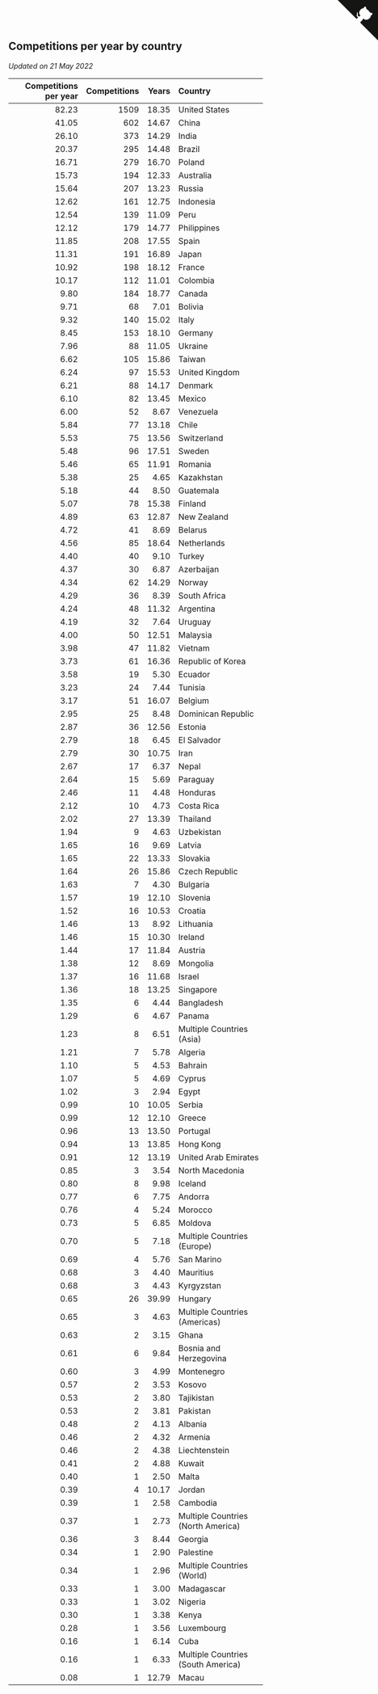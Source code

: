 ## Competitions per year by country

*Updated on 21 May 2022*

| Competitions per year | Competitions | Years | Country |
| ---: | ---: | ---: | :--- |
| 82.23 | 1509 | 18.35 | United States |
| 41.05 | 602 | 14.67 | China |
| 26.10 | 373 | 14.29 | India |
| 20.37 | 295 | 14.48 | Brazil |
| 16.71 | 279 | 16.70 | Poland |
| 15.73 | 194 | 12.33 | Australia |
| 15.64 | 207 | 13.23 | Russia |
| 12.62 | 161 | 12.75 | Indonesia |
| 12.54 | 139 | 11.09 | Peru |
| 12.12 | 179 | 14.77 | Philippines |
| 11.85 | 208 | 17.55 | Spain |
| 11.31 | 191 | 16.89 | Japan |
| 10.92 | 198 | 18.12 | France |
| 10.17 | 112 | 11.01 | Colombia |
| 9.80 | 184 | 18.77 | Canada |
| 9.71 | 68 | 7.01 | Bolivia |
| 9.32 | 140 | 15.02 | Italy |
| 8.45 | 153 | 18.10 | Germany |
| 7.96 | 88 | 11.05 | Ukraine |
| 6.62 | 105 | 15.86 | Taiwan |
| 6.24 | 97 | 15.53 | United Kingdom |
| 6.21 | 88 | 14.17 | Denmark |
| 6.10 | 82 | 13.45 | Mexico |
| 6.00 | 52 | 8.67 | Venezuela |
| 5.84 | 77 | 13.18 | Chile |
| 5.53 | 75 | 13.56 | Switzerland |
| 5.48 | 96 | 17.51 | Sweden |
| 5.46 | 65 | 11.91 | Romania |
| 5.38 | 25 | 4.65 | Kazakhstan |
| 5.18 | 44 | 8.50 | Guatemala |
| 5.07 | 78 | 15.38 | Finland |
| 4.89 | 63 | 12.87 | New Zealand |
| 4.72 | 41 | 8.69 | Belarus |
| 4.56 | 85 | 18.64 | Netherlands |
| 4.40 | 40 | 9.10 | Turkey |
| 4.37 | 30 | 6.87 | Azerbaijan |
| 4.34 | 62 | 14.29 | Norway |
| 4.29 | 36 | 8.39 | South Africa |
| 4.24 | 48 | 11.32 | Argentina |
| 4.19 | 32 | 7.64 | Uruguay |
| 4.00 | 50 | 12.51 | Malaysia |
| 3.98 | 47 | 11.82 | Vietnam |
| 3.73 | 61 | 16.36 | Republic of Korea |
| 3.58 | 19 | 5.30 | Ecuador |
| 3.23 | 24 | 7.44 | Tunisia |
| 3.17 | 51 | 16.07 | Belgium |
| 2.95 | 25 | 8.48 | Dominican Republic |
| 2.87 | 36 | 12.56 | Estonia |
| 2.79 | 18 | 6.45 | El Salvador |
| 2.79 | 30 | 10.75 | Iran |
| 2.67 | 17 | 6.37 | Nepal |
| 2.64 | 15 | 5.69 | Paraguay |
| 2.46 | 11 | 4.48 | Honduras |
| 2.12 | 10 | 4.73 | Costa Rica |
| 2.02 | 27 | 13.39 | Thailand |
| 1.94 | 9 | 4.63 | Uzbekistan |
| 1.65 | 16 | 9.69 | Latvia |
| 1.65 | 22 | 13.33 | Slovakia |
| 1.64 | 26 | 15.86 | Czech Republic |
| 1.63 | 7 | 4.30 | Bulgaria |
| 1.57 | 19 | 12.10 | Slovenia |
| 1.52 | 16 | 10.53 | Croatia |
| 1.46 | 13 | 8.92 | Lithuania |
| 1.46 | 15 | 10.30 | Ireland |
| 1.44 | 17 | 11.84 | Austria |
| 1.38 | 12 | 8.69 | Mongolia |
| 1.37 | 16 | 11.68 | Israel |
| 1.36 | 18 | 13.25 | Singapore |
| 1.35 | 6 | 4.44 | Bangladesh |
| 1.29 | 6 | 4.67 | Panama |
| 1.23 | 8 | 6.51 | Multiple Countries (Asia) |
| 1.21 | 7 | 5.78 | Algeria |
| 1.10 | 5 | 4.53 | Bahrain |
| 1.07 | 5 | 4.69 | Cyprus |
| 1.02 | 3 | 2.94 | Egypt |
| 0.99 | 10 | 10.05 | Serbia |
| 0.99 | 12 | 12.10 | Greece |
| 0.96 | 13 | 13.50 | Portugal |
| 0.94 | 13 | 13.85 | Hong Kong |
| 0.91 | 12 | 13.19 | United Arab Emirates |
| 0.85 | 3 | 3.54 | North Macedonia |
| 0.80 | 8 | 9.98 | Iceland |
| 0.77 | 6 | 7.75 | Andorra |
| 0.76 | 4 | 5.24 | Morocco |
| 0.73 | 5 | 6.85 | Moldova |
| 0.70 | 5 | 7.18 | Multiple Countries (Europe) |
| 0.69 | 4 | 5.76 | San Marino |
| 0.68 | 3 | 4.40 | Mauritius |
| 0.68 | 3 | 4.43 | Kyrgyzstan |
| 0.65 | 26 | 39.99 | Hungary |
| 0.65 | 3 | 4.63 | Multiple Countries (Americas) |
| 0.63 | 2 | 3.15 | Ghana |
| 0.61 | 6 | 9.84 | Bosnia and Herzegovina |
| 0.60 | 3 | 4.99 | Montenegro |
| 0.57 | 2 | 3.53 | Kosovo |
| 0.53 | 2 | 3.80 | Tajikistan |
| 0.53 | 2 | 3.81 | Pakistan |
| 0.48 | 2 | 4.13 | Albania |
| 0.46 | 2 | 4.32 | Armenia |
| 0.46 | 2 | 4.38 | Liechtenstein |
| 0.41 | 2 | 4.88 | Kuwait |
| 0.40 | 1 | 2.50 | Malta |
| 0.39 | 4 | 10.17 | Jordan |
| 0.39 | 1 | 2.58 | Cambodia |
| 0.37 | 1 | 2.73 | Multiple Countries (North America) |
| 0.36 | 3 | 8.44 | Georgia |
| 0.34 | 1 | 2.90 | Palestine |
| 0.34 | 1 | 2.96 | Multiple Countries (World) |
| 0.33 | 1 | 3.00 | Madagascar |
| 0.33 | 1 | 3.02 | Nigeria |
| 0.30 | 1 | 3.38 | Kenya |
| 0.28 | 1 | 3.56 | Luxembourg |
| 0.16 | 1 | 6.14 | Cuba |
| 0.16 | 1 | 6.33 | Multiple Countries (South America) |
| 0.08 | 1 | 12.79 | Macau |


<a href="https://github.com/JustinTimeCuber/wca_statistics" class="github-corner" aria-label="View source on Github"><svg width="80" height="80" viewBox="0 0 250 250" style="fill:#151513; color:#fff; position: absolute; top: 0; border: 0; right: 0;" aria-hidden="true"><path d="M0,0 L115,115 L130,115 L142,142 L250,250 L250,0 Z"></path><path d="M128.3,109.0 C113.8,99.7 119.0,89.6 119.0,89.6 C122.0,82.7 120.5,78.6 120.5,78.6 C119.2,72.0 123.4,76.3 123.4,76.3 C127.3,80.9 125.5,87.3 125.5,87.3 C122.9,97.6 130.6,101.9 134.4,103.2" fill="currentColor" style="transform-origin: 130px 106px;" class="octo-arm"></path><path d="M115.0,115.0 C114.9,115.1 118.7,116.5 119.8,115.4 L133.7,101.6 C136.9,99.2 139.9,98.4 142.2,98.6 C133.8,88.0 127.5,74.4 143.8,58.0 C148.5,53.4 154.0,51.2 159.7,51.0 C160.3,49.4 163.2,43.6 171.4,40.1 C171.4,40.1 176.1,42.5 178.8,56.2 C183.1,58.6 187.2,61.8 190.9,65.4 C194.5,69.0 197.7,73.2 200.1,77.6 C213.8,80.2 216.3,84.9 216.3,84.9 C212.7,93.1 206.9,96.0 205.4,96.6 C205.1,102.4 203.0,107.8 198.3,112.5 C181.9,128.9 168.3,122.5 157.7,114.1 C157.9,116.9 156.7,120.9 152.7,124.9 L141.0,136.5 C139.8,137.7 141.6,141.9 141.8,141.8 Z" fill="currentColor" class="octo-body"></path></svg></a><style>.github-corner:hover .octo-arm{animation:octocat-wave 560ms ease-in-out}@keyframes octocat-wave{0%,100%{transform:rotate(0)}20%,60%{transform:rotate(-25deg)}40%,80%{transform:rotate(10deg)}}@media (max-width:500px){.github-corner:hover .octo-arm{animation:none}.github-corner .octo-arm{animation:octocat-wave 560ms ease-in-out}}</style>
